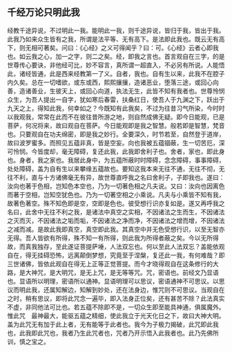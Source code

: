 ##  千经万论只明此我

经教千途异说，不过明此一我。能明此一我，则千途异说，皆归于我，皆出于我。此我乃如来众生皆有之我，所谓是法平等、无有高下。是法即此我也。既云无有高下，则无相可著矣。问曰：《心经》之义可得闻乎？曰：可。《心经》云者心即我也。如云我之心，加一之字，则二之矣。经，即我之言也。首言观自在三字，的是世尊传心要诀，非他经可比，妙不容言，真所谓一超直入，不必另有所说。人能悟此，诸经皆通，此是西来经教第一了义。自者，我也。自有生以来，此我不在腔子内久矣。总在一切嗜欲，或东或西，熙熙攘攘，造诸恶业，堕落三途，或回心向善，造诸善业，生彼天上，或回心向道，执法无生，此皆不知有我者也。世尊怜悯众生，为吾人提出一自字，犹如寒后春雷，扶桑红日，使吾人于九渊之下，跃出于九天之上，得知此我，何幸如之？今既知有此我矣，不过为往昔习气所染，今时时以我观我，常常在此而不在彼往昔所游之地，则自然成佛无疑。即今日能观，已是菩萨，何况将来，故曰观自在菩萨。今日能观即是我之智慧。般若即是智慧，梵音也。只要观自在功夫绵密，即是我之妙行。全要深久，时节若至，自然登于道岸，故曰波罗蜜多。而照见五蕴非真，皆是空妄。向也我被五蕴锢蔽，生一切苦厄，深可怜悯。今皆度却，毫无障碍，复还此我，此我即舍利子也。舍者，家也，即此身也。身者，我之家也。我居此身中，为五蕴所蔽时时障碍，念念障碍，事事障碍，处处障碍，盖为自有生以来攀缘五蕴故也。要知这我本来无往不通，无往不彻，无往不利，直与十方诸佛毫无有异，故世尊直呼我之名曰舍利子，子即我也。遂曰：汝向也著于色相，岂知色本空也，乃为一切著色相之凡夫说。又曰：汝向也因离色而著于空相，岂知空犹色也。乃为一切著空相之小乘说。凡夫与小乘皆不知有我，故著色著空。殊不知色即是空，空即是色也。彼受想行识亦复如是。遂又再呼我之名曰，此舍中无往不利之我，是诸法中真空之实相，不因诸法之生而生，不因诸法之灭而灭，不因诸法之垢而垢，不因诸法之净而净，不因诸法之增而增，不因诸法之减而减。是故此我即真空，真空即此我。其真空中并无色受想行识，以至无智亦无得。吾人皆欲有所得，殊不知一有所得，则此我为所得者蔽之矣。今以无所得故，而真我独存，至此遂证菩提萨埵，人法双忘也。何以至此人法双忘？盖能依观自在，得无挂碍恐怖，远离颠倒梦想，究竟至于涅槃，复还此一我，有何难哉？即三世诸佛，皆依此观自在得无上正等正觉菩提。而今才晓得观自在这条修行的大路，是大神咒，是大明咒，是无上咒，是无等等咒。咒，密语也。前经文乃显语也。显语所以明理，密语所以通神。显语明理可以思议，密语通神不可思议。以思议而明此我，还属知解边，知解到妙处，还在法身边，惟咒则不可思议。当观自在之时，稍有思议，即将此咒念一遍毕，即入法身正位矣，还有甚苦不除？此法真实不虚，非同他法可比也。若五蕴不除即不是，一切众生即至能具神通，俱属魔外。惟此咒　最神最大，能驱五蕴之精细，使此我立于光天化日之下，故曰大神大明。盖为此咒无有加于此上者，无有能等于此者也。我今为子极力揭破，此咒即此我也，此我即此咒也，我者乃生此咒者也，咒者乃开示悟入此我者也。此乃先佛所训，慎之宝之。
